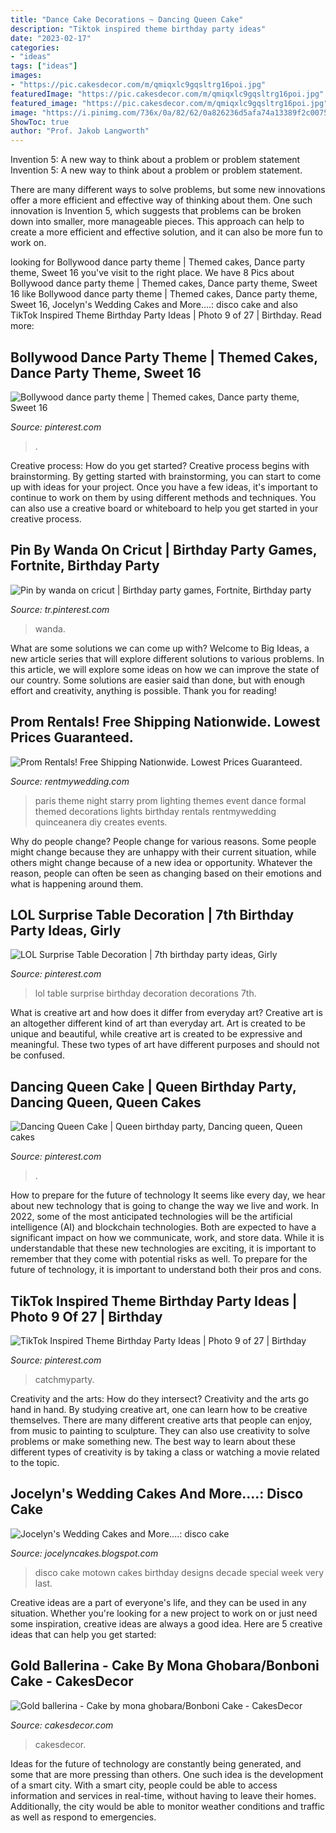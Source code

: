 ```yaml
---
title: "Dance Cake Decorations ~ Dancing Queen Cake"
description: "Tiktok inspired theme birthday party ideas"
date: "2023-02-17"
categories:
- "ideas"
tags: ["ideas"]
images:
- "https://pic.cakesdecor.com/m/qmiqxlc9gqsltrg16poi.jpg"
featuredImage: "https://pic.cakesdecor.com/m/qmiqxlc9gqsltrg16poi.jpg"
featured_image: "https://pic.cakesdecor.com/m/qmiqxlc9gqsltrg16poi.jpg"
image: "https://i.pinimg.com/736x/0a/82/62/0a826236d5afa74a13389f2c0075681b--queen-cakes-dancing.jpg"
ShowToc: true
author: "Prof. Jakob Langworth"
---
```



Invention 5: A new way to think about a problem or problem statement
Invention 5: A new way to think about a problem or problem statement. 

There are many different ways to solve problems, but some new innovations offer a more efficient and effective way of thinking about them. One such innovation is Invention 5, which suggests that problems can be broken down into smaller, more manageable pieces. This approach can help to create a more efficient and effective solution, and it can also be more fun to work on.

	

		
looking for Bollywood dance party theme | Themed cakes, Dance party theme, Sweet 16 you've visit to the right place. We have 8 Pics about Bollywood dance party theme | Themed cakes, Dance party theme, Sweet 16 like Bollywood dance party theme | Themed cakes, Dance party theme, Sweet 16, Jocelyn&#039;s Wedding Cakes and More....: disco cake and also TikTok Inspired Theme Birthday Party Ideas | Photo 9 of 27 | Birthday. Read more:
		
    
## Bollywood Dance Party Theme | Themed Cakes, Dance Party Theme, Sweet 16

<img loading=lazy src="https://i.pinimg.com/736x/5c/c9/2b/5cc92b6e8a0af89a69ce005db58730ae--dance-party-themes-dance-parties.jpg" onerror="this.onerror=null;this.src='https://tse3.mm.bing.net/th?id=OIP.tUqqpopNKagcZwKIfT-uIwHaNO&amp;pid=15.1';" alt="Bollywood dance party theme | Themed cakes, Dance party theme, Sweet 16">

_Source: pinterest.com_

>. 

	

Creative process: How do you get started?
Creative process begins with brainstorming. By getting started with brainstorming, you can start to come up with ideas for your project. Once you have a few ideas, it's important to continue to work on them by using different methods and techniques. You can also use a creative board or whiteboard to help you get started in your creative process.

    
## Pin By Wanda On Cricut | Birthday Party Games, Fortnite, Birthday Party

<img loading=lazy src="https://i.pinimg.com/736x/9c/31/c1/9c31c12cf08c7a8b0d8f15559e44d7ef.jpg" onerror="this.onerror=null;this.src='https://tse1.mm.bing.net/th?id=OIP.o2WGedv7agxtFx42xeuIygHaE0&amp;pid=15.1';" alt="Pin by wanda on cricut | Birthday party games, Fortnite, Birthday party">

_Source: tr.pinterest.com_

>wanda. 

	

What are some solutions we can come up with?
Welcome to Big Ideas, a new article series that will explore different solutions to various problems. In this article, we will explore some ideas on how we can improve the state of our country. Some solutions are easier said than done, but with enough effort and creativity, anything is possible. Thank you for reading!

    
## Prom Rentals! Free Shipping Nationwide. Lowest Prices Guaranteed.

<img loading=lazy src="http://rentmywedding.com/Images/paris-event-theme.jpg" onerror="this.onerror=null;this.src='https://tse1.mm.bing.net/th?id=OIP.eEFvhkLogJICRxgAyniBuwHaEf&amp;pid=15.1';" alt="Prom Rentals! Free Shipping Nationwide. Lowest Prices Guaranteed.">

_Source: rentmywedding.com_

>paris theme night starry prom lighting themes event dance formal themed decorations lights birthday rentals rentmywedding quinceanera diy creates events. 

	

Why do people change?
People change for various reasons. Some people might change because they are unhappy with their current situation, while others might change because of a new idea or opportunity. Whatever the reason, people can often be seen as changing based on their emotions and what is happening around them.

    
## LOL Surprise Table Decoration | 7th Birthday Party Ideas, Girly

<img loading=lazy src="https://i.pinimg.com/736x/f5/cc/68/f5cc68f457c4e413f199a0c961465ecf.jpg" onerror="this.onerror=null;this.src='https://tse1.mm.bing.net/th?id=OIP.f7m1_QU3A3VsNy4W2QcfMwHaHa&amp;pid=15.1';" alt="LOL Surprise Table Decoration | 7th birthday party ideas, Girly">

_Source: pinterest.com_

>lol table surprise birthday decoration decorations 7th. 

	

What is creative art and how does it differ from everyday art?
Creative art is an altogether different kind of art than everyday art. Art is created to be unique and beautiful, while creative art is created to be expressive and meaningful. These two types of art have different purposes and should not be confused.

    
## Dancing Queen Cake | Queen Birthday Party, Dancing Queen, Queen Cakes

<img loading=lazy src="https://i.pinimg.com/736x/0a/82/62/0a826236d5afa74a13389f2c0075681b--queen-cakes-dancing.jpg" onerror="this.onerror=null;this.src='https://tse4.mm.bing.net/th?id=OIP.y4qpis5fSWaUpX7TfOcFVAHaHa&amp;pid=15.1';" alt="Dancing Queen Cake | Queen birthday party, Dancing queen, Queen cakes">

_Source: pinterest.com_

>. 

	

How to prepare for the future of technology
It seems like every day, we hear about new technology that is going to change the way we live and work. In 2022, some of the most anticipated technologies will be the artificial intelligence (AI) and blockchain technologies. Both are expected to have a significant impact on how we communicate, work, and store data. While it is understandable that these new technologies are exciting, it is important to remember that they come with potential risks as well. To prepare for the future of technology, it is important to understand both their pros and cons.

    
## TikTok Inspired Theme Birthday Party Ideas | Photo 9 Of 27 | Birthday

<img loading=lazy src="https://i.pinimg.com/736x/7f/86/6a/7f866a1b4c8f883b97a98418f78e415a.jpg" onerror="this.onerror=null;this.src='https://tse1.mm.bing.net/th?id=OIP.OOi4scVcD2fRRGHmRi8WkQHaLH&amp;pid=15.1';" alt="TikTok Inspired Theme Birthday Party Ideas | Photo 9 of 27 | Birthday">

_Source: pinterest.com_

>catchmyparty. 

	

Creativity and the arts: How do they intersect?
Creativity and the arts go hand in hand. By studying creative art, one can learn how to be creative themselves. There are many different creative arts that people can enjoy, from music to painting to sculpture. They can also use creativity to solve problems or make something new. The best way to learn about these different types of creativity is by taking a class or watching a movie related to the topic.

    
## Jocelyn&#039;s Wedding Cakes And More....: Disco Cake

<img loading=lazy src="https://1.bp.blogspot.com/_DYYJvE60SI4/S6_BJUo2WsI/AAAAAAAAABo/z5GOoe9NQuY/s1600/Inay+2010+178.JPG" onerror="this.onerror=null;this.src='https://tse2.mm.bing.net/th?id=OIP._yaSvdGd-urToANQlz1qHwHaJ4&amp;pid=15.1';" alt="Jocelyn&#039;s Wedding Cakes and More....: disco cake">

_Source: jocelyncakes.blogspot.com_

>disco cake motown cakes birthday designs decade special week very last. 

	

Creative ideas are a part of everyone's life, and they can be used in any situation. Whether you're looking for a new project to work on or just need some inspiration, creative ideas are always a good idea. Here are 5 creative ideas that can help you get started: 

    
## Gold Ballerina - Cake By Mona Ghobara/Bonboni Cake - CakesDecor

<img loading=lazy src="https://pic.cakesdecor.com/m/qmiqxlc9gqsltrg16poi.jpg" onerror="this.onerror=null;this.src='https://tse2.mm.bing.net/th?id=OIP.hHrdbSLJKa0QsQnGnPuyxgHaIr&amp;pid=15.1';" alt="Gold ballerina - Cake by mona ghobara/Bonboni Cake - CakesDecor">

_Source: cakesdecor.com_

>cakesdecor. 

	

Ideas for the future of technology are constantly being generated, and some that are more pressing than others. One such idea is the development of a smart city. With a smart city, people could be able to access information and services in real-time, without having to leave their homes. Additionally, the city would be able to monitor weather conditions and traffic as well as respond to emergencies.

